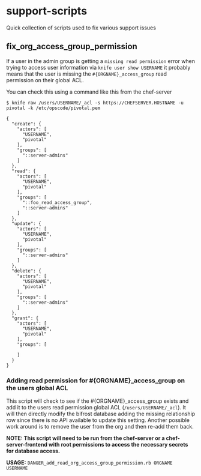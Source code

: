 # support-scripts

Quick collection of scripts used to fix various support issues

## fix_org_access_group_permission

If a user in the admin group is getting a `missing read permission` error when trying to access user information via `knife user show USERNAME` it probably means that the user is missing the `#{ORGNAME}_access_group` read permission on their global ACL.

You can check this using a command like this from the chef-server

```
$ knife raw /users/USERNAME/_acl -s https://CHEFSERVER.HOSTNAME -u pivotal -k /etc/opscode/pivotal.pem

{
  "create": {
    "actors": [
      "USERNAME",
      "pivotal"
    ],
    "groups": [
      "::server-admins"
    ]
  },
  "read": {
    "actors": [
      "USERNAME",
      "pivotal"
    ],
    "groups": [
      "::foo_read_access_group",
      "::server-admins"
    ]
  },
  "update": {
    "actors": [
      "USERNAME",
      "pivotal"
    ],
    "groups": [
      "::server-admins"
    ]
  },
  "delete": {
    "actors": [
      "USERNAME",
      "pivotal"
    ],
    "groups": [
      "::server-admins"
    ]
  },
  "grant": {
    "actors": [
      "USERNAME",
      "pivotal"
    ],
    "groups": [

    ]
  }
}

```
### Adding read permission for #{ORGNAME}_access_group on the users global ACL

This script will check to see if the #{ORGNAME}_access_group exists and add it to the users read permission global ACL (`/users/USERNAME/_acl`). It will then directly modify the bifrost database adding the missing relationship row since there is no API available to update this setting.  Another possible work around is to remove the user from the org and then re-add them back.

**NOTE: This script will need to be run from the chef-server or a chef-server-frontend with root permissions to access the necessary secrets for database access.**

**USAGE:** `DANGER_add_read_org_access_group_permission.rb ORGNAME USERNAME`
